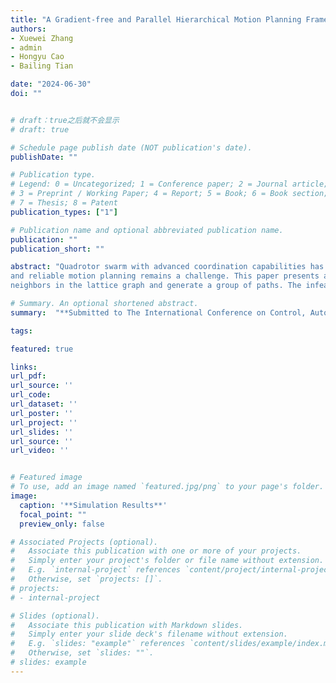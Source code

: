 ```yaml
---
title: "A Gradient-free and Parallel Hierarchical Motion Planning Framework for Quadrotor Swarm"
authors:
- Xuewei Zhang
- admin
- Hongyu Cao
- Bailing Tian

date: "2024-06-30"
doi: ""


# draft：true之后就不会显示
# draft: true

# Schedule page publish date (NOT publication's date).
publishDate: ""

# Publication type.
# Legend: 0 = Uncategorized; 1 = Conference paper; 2 = Journal article;
# 3 = Preprint / Working Paper; 4 = Report; 5 = Book; 6 = Book section;
# 7 = Thesis; 8 = Patent
publication_types: ["1"]

# Publication name and optional abbreviated publication name.
publication: ""
publication_short: ""

abstract: "Quadrotor swarm with advanced coordination capabilities has garnered widespread attention, yet efficient
and reliable motion planning remains a challenge. This paper presents a hierarchical motion planning framework for quadrotor swarm autonomous navigation in unknown cluttered scenes. Specifically, we take a step forward sampling of multiple
neighbors in the lattice graph and generate a group of paths. The infeasible paths are excluded and the one with the minimum cost is chosen from the remaining. Taking it as a guiding path, a gradient-free trajectory optimization method based on model predictive path integral (MPPI) is developed to produce the execution trajectory. Compared to gradient-descent approaches, it is capable of dealing with non-continuous and non-convex constraints. Additionally, the proposed method is deployed on GPUs in parallel to enhance efficiency. Extensive simulations demonstrate the robustness and effectiveness of the proposed motion planning framework."

# Summary. An optional shortened abstract.
summary:  "**Submitted to The International Conference on Control, Automation, Robotics and Vision,2024 (ICARCV 2024)**. A gradient-free trajectory optimization method based on model predictive path integral (MPPI) is developed."

tags:

featured: true

links:
url_pdf: 
url_source: ''
url_code: 
url_dataset: ''
url_poster: ''
url_project: ''
url_slides: ''
url_source: ''
url_video: ''


# Featured image
# To use, add an image named `featured.jpg/png` to your page's folder. 
image:
  caption: '**Simulation Results**'
  focal_point: ""
  preview_only: false

# Associated Projects (optional).
#   Associate this publication with one or more of your projects.
#   Simply enter your project's folder or file name without extension.
#   E.g. `internal-project` references `content/project/internal-project/index.md`.
#   Otherwise, set `projects: []`.
# projects:
# - internal-project

# Slides (optional).
#   Associate this publication with Markdown slides.
#   Simply enter your slide deck's filename without extension.
#   E.g. `slides: "example"` references `content/slides/example/index.md`.
#   Otherwise, set `slides: ""`.
# slides: example
---
```





